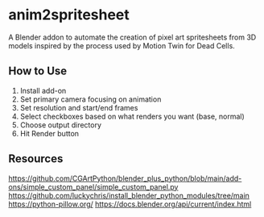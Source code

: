 # anim2spritesheet
 
A Blender addon to automate the creation of pixel art spritesheets from 3D models inspired by the process used by Motion Twin for Dead Cells. 

## How to Use
1. Install add-on
2. Set primary camera focusing on animation
3. Set resolution and start/end frames
4. Select checkboxes based on what renders you want (base, normal)
5. Choose output directory
6. Hit Render button

## Resources
https://github.com/CGArtPython/blender_plus_python/blob/main/add-ons/simple_custom_panel/simple_custom_panel.py
https://github.com/luckychris/install_blender_python_modules/tree/main
https://python-pillow.org/
https://docs.blender.org/api/current/index.html
